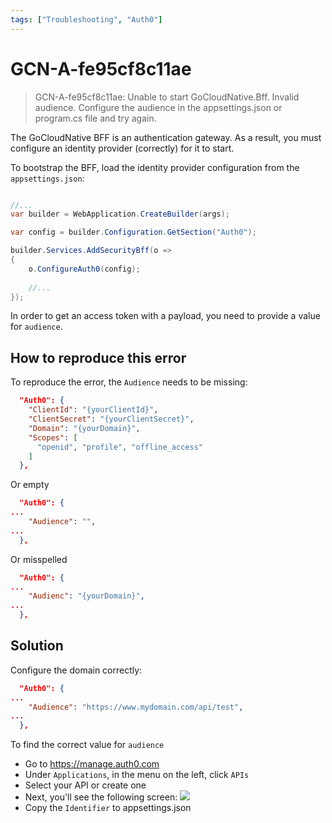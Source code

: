 ```yaml
---
tags: ["Troubleshooting", "Auth0"]
---
```


# GCN-A-fe95cf8c11ae

> GCN-A-fe95cf8c11ae: Unable to start GoCloudNative.Bff. Invalid audience. Configure the audience in the appsettings.json or program.cs file and try again.

The GoCloudNative BFF is an authentication gateway. As a result, you must configure an identity provider (correctly) for it to start.

To bootstrap the BFF, load the identity provider configuration from the `appsettings.json`:

```csharp

//...
var builder = WebApplication.CreateBuilder(args);

var config = builder.Configuration.GetSection("Auth0");

builder.Services.AddSecurityBff(o =>
{
    o.ConfigureAuth0(config);
    
    //...
});
```

In order to get an access token with a payload, you need to provide a value for `audience`.

## How to reproduce this error

To reproduce the error, the `Audience` needs to be missing:

```json
  "Auth0": {
    "ClientId": "{yourClientId}",
    "ClientSecret": "{yourClientSecret}",
    "Domain": "{yourDomain}",
    "Scopes": [
      "openid", "profile", "offline_access"
    ]
  },
```

Or empty

```json
  "Auth0": {
...
    "Audience": "",
...
  },
```

Or misspelled

```json
  "Auth0": {
...
    "Audienc": "{yourDomain}",
...
  },
```

## Solution

Configure the domain correctly:

```json
  "Auth0": {
...
    "Audience": "https://www.mydomain.com/api/test",
...
  },
```

To find the correct value for `audience`

- Go to https://manage.auth0.com
- Under `Applications`, in the menu on the left, click `APIs`
- Select your API or create one
- Next, you'll see the following screen: ![](https://raw.githubusercontent.com/thecloudnativewebapp/GoCloudNative.Bff/main/docs/gocloudnative.org/content/integration-manuals/quickstarts/auth0/apis.png)
- Copy the `Identifier` to appsettings.json